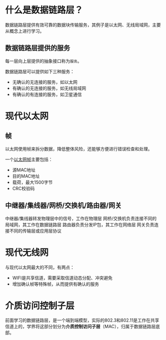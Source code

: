 # 什么是数据链路层？
数据链路层提供有效可靠的数据块传输服务，其例子是以太网、无线局域网，主要从概念上进行学习。

## 数据链路层提供的服务
每一层向上层提供的抽象接口称为`服务`。

数据链路层可以提供如下三种服务：

- 无确认的无连接的服务，如以太网
- 有确认的无连接的服务，如无线局域网
- 有确认的有连接的服务，如卫星通信

# 现代以太网

## 帧

以太网使用帧来拆分数据，降低整体风险，还能够方便进行错误检查和处理。

一个[以太网帧](https://en.wikipedia.org/wiki/Ethernet_frame)主要包括：

- 源MAC地址
- 目的MAC地址
- 载荷，最大1500字节
- CRC校验码

## 中继器/集线器/网桥/交换机/路由器/网关

中继器/集线器转发物理层中的信号，工作在物理层
网桥/交换机负责连接不同的局域网，其工作在数据链路层
路由器负责分发IP包，其工作在网络层
网关负责连接不同的传输层或应用层协议

# 现代无线网
与现代以太网最大的不同，有两点：

- WIFI是共享信道，需要采取信道动态分配、冲突避免
- 增加确认帧等特殊帧，从而提供有确认的服务

# 介质访问控制子层
前面学习的数据链路层，是一个端到端模型，实际的802.3和802.11是工作在共享信道上的，学界将这部分划分为**介质控制访问子层**（MAC），归属于数据链路层底部。





